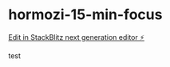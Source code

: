 # hormozi-15-min-focus

[Edit in StackBlitz next generation editor ⚡️](https://stackblitz.com/~/github.com/RostyslavDzhohola/hormozi-15-min-focus)

test
